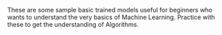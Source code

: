 These are some sample basic trained models useful for beginners who wants to understand the very basics of Machine Learning.
Practice with these to get the understanding of Algorithms.
